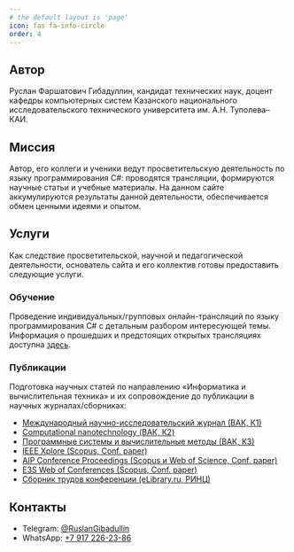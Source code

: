 ```yaml
---
# the default layout is 'page'
icon: fas fa-info-circle
order: 4
---
```

## Автор

Руслан Фаршатович Гибадуллин, кандидат технических наук, доцент кафедры компьютерных систем Казанского национального исследовательского технического университета им. А.Н. Туполева–КАИ.

## Миссия

Автор, его коллеги и ученики ведут просветительскую деятельность по языку программирования C#: проводятся трансляции, формируются научные статьи и учебные материалы. На данном сайте аккумулируются результаты данной деятельности, обеспечивается обмен ценными идеями и опытом.

## Услуги

Как следствие просветительской, научной и педагогической деятельности, основатель сайта и его коллектив готовы предоставить следующие услуги.

### Обучение

Проведение индивидуальных/групповых онлайн-трансляций по языку программирования C# с детальным разбором интересующей темы. Информация о прошедших и предстоящих открытых трансляциях доступна [здесь](https://csharpcooking.github.io/categories/трансляции/).

### Публикации

Подготовка научных статей по направлению «Информатика и вычислительная техника» и их сопровождение до публикации в научных журналах/сборниках:

- [Международный научно-исследовательский журнал (ВАК, К1)](https://research-journal.org/)
- [Computational nanotechnology (ВАК, К2)](https://urvak.ru/journals/computational-nanotechnology/)
- [Программные системы и вычислительные методы (ВАК, К3)](https://nbpublish.com/itmag/)
- [IEEE Xplore (Scopus, Conf. paper)](http://ieeexplore.ieee.org/Xplore/home.jsp)
- [AIP Conference Proceedings (Scopus и Web of Science, Conf. paper)](https://publishing.aip.org/publications/conference-proceedings/)
- [E3S Web of Conferences (Scopus, Conf. paper)](https://www.e3s-conferences.org/)
- [Сборник трудов конференции (eLibrary.ru, РИНЦ)](https://github.com/CSharpCooking/CSharpCooking.github.io/data/InformationLetters/)

## Контакты

- Telegram: [@RuslanGibadullin](https://t.me/RuslanGibadullin)
- WhatsApp: [+7 917 226-23-86](https://wa.me/message/3Y4EESWILAWWM1)
